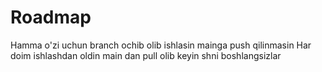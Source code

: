 # Roadmap
Hamma o'zi uchun branch ochib olib ishlasin mainga push qilinmasin
Har doim ishlashdan oldin main dan pull olib keyin shni boshlangsizlar
